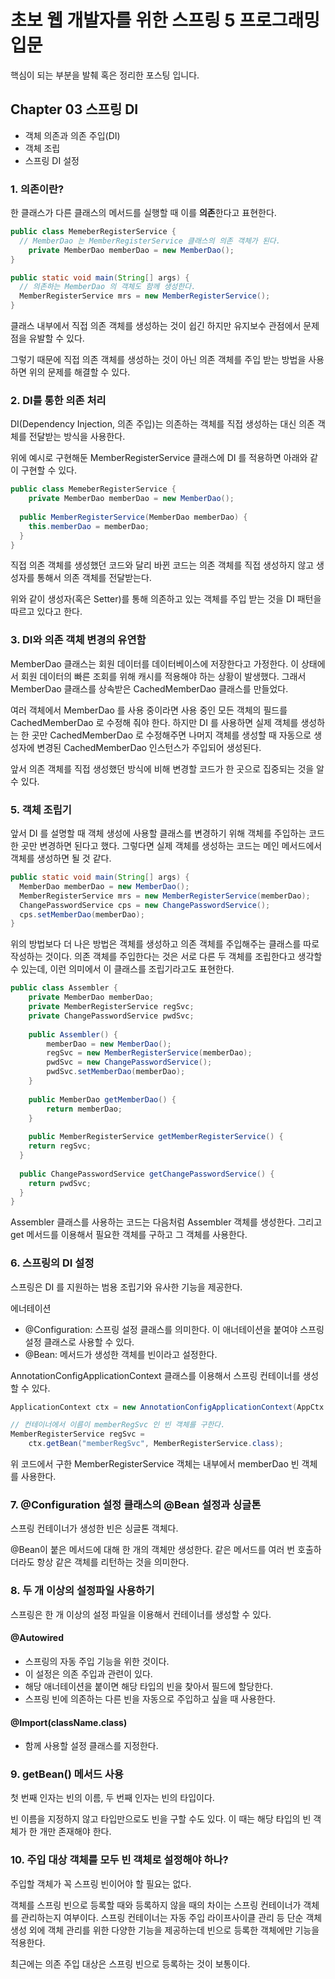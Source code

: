 # 초보 웹 개발자를 위한 스프링 5 프로그래밍 입문

핵심이 되는 부분을 발췌 혹은 정리한 포스팅 입니다.

## Chapter 03 스프링 DI

- 객체 의존과 의존 주입(DI)
- 객체 조립
- 스프링 DI 설정



### 1. 의존이란?

한 클래스가 다른 클래스의 메서드를 실행할 때 이를 <b>의존</b>한다고 표현한다.

```java
public class MemeberRegisterService {
  // MemberDao 는 MemberRegisterService 클래스의 의존 객체가 된다.
	private MemberDao memberDao = new MemberDao();
}

public static void main(String[] args) {
  // 의존하는 MemberDao 의 객체도 함께 생성한다.
  MemberRegisterService mrs = new MemberRegisterService();
}
```

클래스 내부에서 직접 의존 객체를 생성하는 것이 쉽긴 하지만 유지보수 관점에서 문제점을 유발할 수 있다.

그렇기 때문에 직접 의존 객체를 생성하는 것이 아닌 의존 객체를 주입 받는 방법을 사용하면 위의 문제를 해결할 수 있다.



### 2. DI를 통한 의존 처리

DI(Dependency Injection, 의존 주입)는 의존하는 객체를 직접 생성하는 대신 의존 객체를 전달받는 방식을 사용한다.

위에 예시로 구현해둔 MemberRegisterService 클래스에 DI 를 적용하면 아래와 같이 구현할 수 있다.

```java
public class MemeberRegisterService {
	private MemberDao memberDao = new MemberDao();
  
  public MemberRegisterService(MemberDao memberDao) {
    this.memberDao = memberDao;
  }
}
```

직접 의존 객체를 생성했던 코드와 달리 바뀐 코드는 의존 객체를 직접 생성하지 않고 생성자를 통해서 의존 객체를 전달받는다.

위와 같이 생성자(혹은 Setter)를 통해 의존하고 있는 객체를 주입 받는 것을 DI 패턴을 따르고 있다고 한다.



### 3. DI와 의존 객체 변경의 유연함

MemberDao 클래스는 회원 데이터를 데이터베이스에 저장한다고 가정한다. 이 상태에서 회원 데이터의 빠른 조회를 위해 캐시를 적용해야 하는 상황이 발생했다. 그래서 MemberDao 클래스를 상속받은 CachedMemberDao 클래스를 만들었다.

여러 객체에서 MemberDao 를 사용 중이라면 사용 중인 모든 객체의 필드를 CachedMemberDao 로 수정해 줘야 한다. 하지만 DI 를 사용하면 실제 객체를 생성하는 한 곳만 CachedMemberDao 로 수정해주면 나머지 객체를 생성할 때 자동으로 생성자에 변경된 CachedMemberDao 인스턴스가 주입되어 생성된다.

앞서 의존 객체를 직접 생성했던 방식에 비해 변경할 코드가 한 곳으로 집중되는 것을 알 수 있다.



### 5. 객체 조립기

앞서 DI 를 설명할 때 객체 생성에 사용할 클래스를 변경하기 위해 객체를 주입하는 코드 한 곳만 변경하면 된다고 했다. 그렇다면 실제 객체를 생성하는 코드는 메인 메서드에서 객체를 생성하면 될 것 같다.

```java
public static void main(String[] args) {
  MemberDao memberDao = new MemberDao();
  MemberRegisterService mrs = new MemberRegisterService(memberDao);
  ChangePasswordService cps = new ChangePasswordService();
  cps.setMemberDao(memberDao);
}
```

위의 방법보다 더 나은 방법은 객체를 생성하고 의존 객체를 주입해주는 클래스를 따로 작성하는 것이다. 의존 객체를 주입한다는 것은 서로 다른 두 객체를 조립한다고 생각할 수 있는데, 이런 의미에서 이 클래스를 조립기라고도 표현한다.

```java
public class Assembler {
	private MemberDao memberDao;
	private MemberRegisterService regSvc;
	private ChangePasswordService pwdSvc;
	
	public Assembler() {
		memberDao = new MemberDao();
		regSvc = new MemberRegisterService(memberDao);
		pwdSvc = new ChangePasswordService();
		pwdSvc.setMemberDao(memberDao);
	}
	
	public MemberDao getMemberDao() {
		return memberDao;
	}
	
	public MemberRegisterService getMemberRegisterService() {
    return regSvc;
  }
  
  public ChangePasswordService getChangePasswordService() {
    return pwdSvc;
  }
}
```

Assembler 클래스를 사용하는 코드는 다음처럼 Assembler 객체를 생성한다. 그리고 get 메서드를 이용해서 필요한 객체를 구하고 그 객체를 사용한다.



### 6. 스프링의 DI 설정

스프링은 DI 를 지원하는 범용 조립기와 유사한 기능을 제공한다.

에너테이션

- @Configuration: 스프링 설정 클래스를 의미한다. 이 애너테이션을 붙여야 스프링 설정 클래스로 사용할 수 있다.
- @Bean: 메서드가 생성한 객체를 빈이라고 설정한다.

AnnotationConfigApplicationContext 클래스를 이용해서 스프링 컨테이너를 생성할 수 있다.

```java
ApplicationContext ctx = new AnnotationConfigApplicationContext(AppCtx.class);

// 컨테이너에서 이름이 memberRegSvc 인 빈 객체를 구한다.
MemberRegisterService regSvc = 
	ctx.getBean("memberRegSvc", MemberRegisterService.class);
```

위 코드에서 구한 MemberRegisterService 객체는 내부에서 memberDao 빈 객체를 사용한다.



### 7. @Configuration 설정 클래스의 @Bean 설정과 싱글톤

스프링 컨테이너가 생성한 빈은 싱글톤 객체다.

@Bean이 붙은 메서드에 대해 한 개의 객체만 생성한다. 같은 메서드를 여러 번 호출하더라도 항상 같은 객체를 리턴하는 것을 의미한다.



### 8. 두 개 이상의 설정파일 사용하기

스프링은 한 개 이상의 설정 파일을 이용해서 컨테이너를 생성할 수 있다.

#### @Autowired

- 스프링의 자동 주입 기능을 위한 것이다.
- 이 설정은 의존 주입과 관련이 있다.
- 해당 애너테이션을 붙이면 해당 타입의 빈을 찾아서 필드에 할당한다.
- 스프링 빈에 의존하는 다른 빈을 자동으로 주입하고 싶을 때 사용한다.

#### @Import(className.class)

- 함께 사용할 설정 클래스를 지정한다.



### 9. getBean() 메서드 사용

첫 번째 인자는 빈의 이름, 두 번째 인자는 빈의 타입이다.

빈 이름을 지정하지 않고 타입만으로도 빈을 구할 수도 있다. 이 때는 해당 타입의 빈 객체가 한 개만 존재해야 한다.



### 10. 주입 대상 객체를 모두 빈 객체로 설정해야 하나?

주입할 객체가 꼭 스프링 빈이어야 할 필요는 없다.

객체를 스프링 빈으로 등록할 때와 등록하지 않을 때의 차이는 스프링 컨테이너가 객체를 관리하는지 여부이다. 스프링 컨테이너는 자동 주입 라이프사이클 관리 등 단순 객체 생성 외에 객체 관리를 위한 다양한 기능을 제공하는데 빈으로 등록한 객체에만 기능을 적용한다.

최근에는 의존 주입 대상은 스프링 빈으로 등록하는 것이 보통이다.

